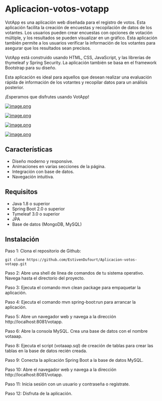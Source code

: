 # Aplicacion-votos-votapp
VotApp es una aplicación web diseñada para el registro de votos. Esta aplicación facilita la creación de encuestas y recopilación de datos de los votantes. Los usuarios pueden crear encuestas con opciones de votación múltiple, y los resultados se pueden visualizar en un gráfico. Esta aplicación también permite a los usuarios verificar la información de los votantes para asegurar que los resultados sean precisos.

VotApp está construido usando HTML, CSS, JavaScript, y las librerías de thymeleaf y Spring Security. La aplicación también se basa en el framework Bootstrap para su diseño.

Esta aplicación es ideal para aquellos que desean realizar una evaluación rápida de información de los votantes y recopilar datos para un análisis posterior. 

¡Esperamos que disfrutes usando VotApp!

[![image.png](https://i.postimg.cc/jjS9MkW8/image.png)](https://postimg.cc/LJGNXD3f)

[![image.png](https://i.postimg.cc/Y0Hzshnp/image.png)](https://postimg.cc/bDmnGNfM)

[![image.png](https://i.postimg.cc/br99cpW1/image.png)](https://postimg.cc/Lgh1jKHs)

[![image.png](https://i.postimg.cc/sD3JPGGm/image.png)](https://postimg.cc/Z0D34Rcv)


## Características

- Diseño moderno y responsive.
- Animaciones en varias secciones de la página.
- Integración con base de datos.
- Navegación intuitiva.

## Requisitos

* Java 1.8 o superior
* Spring Boot 2.0 o superior
* Tymeleaf 3.0 o superior
* JPA
* Base de datos (MongoDB, MySQL)

## Instalación

Paso 1: Clona el repositorio de Github:

```
git clone https://github.com/EstivenDufourt/Aplicacion-votos-votapp.git
```

Paso 2: Abre una shell de línea de comandos de tu sistema operativo. Navega hasta el directorio del proyecto.

Paso 3: Ejecuta el comando mvn clean package para empaquetar la aplicación.

Paso 4: Ejecuta el comando mvn spring-boot:run para arrancar la aplicación.

Paso 5: Abre un navegador web y navega a la dirección http://localhost:8081/votapp.

Paso 6: Abre la consola MySQL. Crea una base de datos con el nombre votaaap.

Paso 8: Ejecuta el script (votaaap.sql) de creación de tablas para crear las tablas en la base de datos recién creada.

Paso 9: Conecta la aplicación Spring Boot a la base de datos MySQL.

Paso 10: Abre el navegador web y navega a la dirección http://localhost:8081/votapp.

Paso 11: Inicia sesión con un usuario y contraseña o regístrate.

Paso 12: Disfruta de la aplicación.

